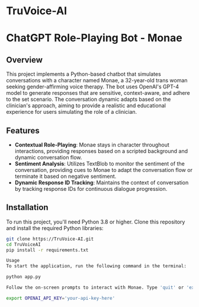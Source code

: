 # TruVoice-AI
# ChatGPT Role-Playing Bot - Monae

## Overview
This project implements a Python-based chatbot that simulates conversations with a character named Monae, a 32-year-old trans woman seeking gender-affirming voice therapy. The bot uses OpenAI's GPT-4 model to generate responses that are sensitive, context-aware, and adhere to the set scenario. The conversation dynamic adapts based on the clinician's approach, aiming to provide a realistic and educational experience for users simulating the role of a clinician.

## Features
- **Contextual Role-Playing**: Monae stays in character throughout interactions, providing responses based on a scripted background and dynamic conversation flow.
- **Sentiment Analysis**: Utilizes TextBlob to monitor the sentiment of the conversation, providing cues to Monae to adapt the conversation flow or terminate it based on negative sentiment.
- **Dynamic Response ID Tracking**: Maintains the context of conversation by tracking response IDs for continuous dialogue progression.

## Installation

To run this project, you'll need Python 3.8 or higher. Clone this repository and install the required Python libraries:

```bash
git clone https://TruVoice-AI.git
cd TruVoiceAI
pip install -r requirements.txt

Usage
To start the application, run the following command in the terminal:

python app.py

Follow the on-screen prompts to interact with Monae. Type 'quit' or 'exit' to end the conversation.

export OPENAI_API_KEY='your-api-key-here'
